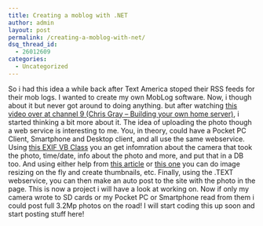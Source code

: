 ```yaml
---
title: Creating a moblog with .NET
author: admin
layout: post
permalink: /creating-a-moblog-with-net/
dsq_thread_id:
  - 26012609
categories:
  - Uncategorized
---
```

So i had this idea a while back after Text America stoped their RSS feeds for their mob logs. I wanted to create my own MobLog software. Now, i though about it but never got around to doing anything. but after watching [this video over at channel 9 (Chris Gray &#8211; Building your own home server)][1], i started thinking a bit more about it. The idea of uploading the photo though a web service is interesting to me. You, in theory, could have a Pocket PC Client, Smartphone and Desktop client, and all use the same webservice. Using [this EXIF VB Class][2] you an get infomration about the camera that took the photo, time/date, info about the photo and more, and put that in a DB too. And using either help from [this article][3] or [this one][4] you can do image resizing on the fly and create thumbnails, etc. Finally, using the .TEXT webservice, you can then make an auto post to the site with the photo in the page. This is now a project i will have a look at working on. Now if only my camera wrote to SD cards or my Pocket PC or Smartphone read from them i could post full 3.2Mp photos on the road! I will start coding this up soon and start posting stuff here!

 [1]: http://channel9.msdn.com/ShowPost.aspx?PostID=43064
 [2]: http://blog.lotas-smartman.net/archive/2004/06/10/TheExifReaderclassVBNET.aspx
 [3]: http://aspnet.4guysfromrolla.com/articles/012203-1.aspx
 [4]: http://aspnet.4guysfromrolla.com/articles/012203-1.2.aspx